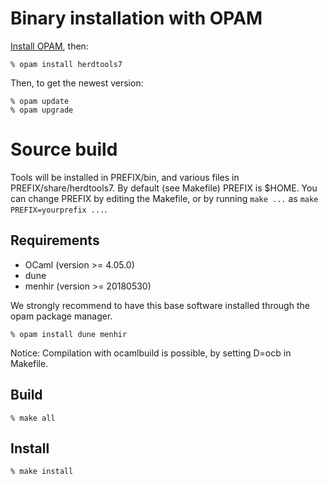 Binary installation with OPAM
=======================

[Install OPAM](https://opam.ocaml.org/doc/Install.html), then:

    % opam install herdtools7

Then, to get the newest version:

    % opam update
    % opam upgrade

Source build
============

Tools will be installed in PREFIX/bin, and various files in PREFIX/share/herdtools7.
By default (see Makefile) PREFIX is $HOME.
You can change PREFIX by editing the Makefile, or by running ``make ...`` as ``make PREFIX=yourprefix ...``.

Requirements
------------

- OCaml (version >= 4.05.0)
- dune
- menhir (version >= 20180530)

We strongly recommend to have this base software installed through the opam
package manager.

    % opam install dune menhir

Notice: Compilation with ocamlbuild is possible, by setting D=ocb in Makefile.
 
Build
-----

    % make all

Install
-------

    % make install
